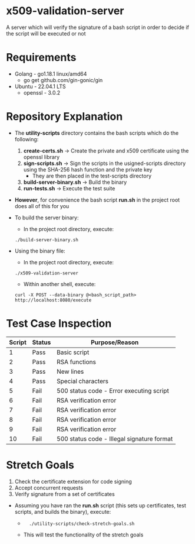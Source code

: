 # x509-validation-server
A server which will verify the signature of a bash script in order to decide if the script will be executed or not

# Requirements
* Golang - go1.18.1 linux/amd64
  * go get github.com/gin-gonic/gin
* Ubuntu - 22.04.1 LTS
  * openssl - 3.0.2

# Repository Explanation
* The __utility-scripts__ directory contains the bash scripts which do the following:
  1. __create-certs.sh__ -> Create the private and x509 certificate using the openssl library
  2. __sign-scripts.sh__ -> Sign the scripts in the usigned-scripts directory using the SHA-256 hash function and the private key
     * They are then placed in the test-scripts directory
  3. __build-server-binary.sh__ -> Build the binary
  4. __run-tests.sh__ -> Execute the test suite
* __However__, for convenience the bash script __run.sh__ in the project root does all of this for you

* To build the server binary:
  * In the project root directory, execute: 
  ```
  ./build-server-binary.sh
  ```

* Using the binary file:
  * In the project root directory, execute: 
  ```
  ./x509-validation-server
  ```
  * Within another shell, execute:
  ```
  curl -X POST --data-binary @<bash_script_path> http://localhost:8080/execute
  ```

# Test Case Inspection
| Script | Status | Purpose/Reason |
| -- | ---- | ------------ |
| 1 | Pass | Basic script |
| 2 | Pass | RSA functions |
| 3 | Pass | New lines |
| 4 | Pass | Special characters |
| 5 | Fail | 500 status code - Error executing script |
| 6 | Fail | RSA verification error |
| 7 | Fail | RSA verification error |
| 8 | Fail | RSA verification error |
| 9 | Fail | RSA verification error |
| 10 | Fail | 500 status code - Illegal signature format |

# Stretch Goals
1. Check the certificate extension for code signing
2. Accept concurrent requests
3. Verify signature from a set of certificates
* Assuming you have ran the __run.sh__ script (this sets up certificates, test scripts, and builds the binary), execute:
  * ```
      ./utility-scripts/check-stretch-goals.sh
    ```
  * This will test the functionality of the stretch goals